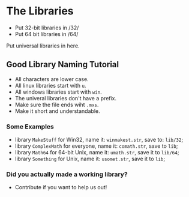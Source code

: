 # The Libraries

* Put 32-bit libraries in /32/
* Put 64 bit libraries in /64/

Put universal libraries in here.

## Good Library Naming Tutorial

* All characters are lower case.
* All linux libraries start with `u`.
* All windows libraries start with `win`.
* The univeral libraries don't have a prefix.
* Make sure the file ends wiht `.mxs`.
* Make it short and understandable.

### Some Examples

* library `MakeStuff` for Win32, name it:
`winmakest.str`, save to: `lib/32`;
* library `ComplexMath` for everyone, name it:
`comath.str`, save to `lib`;
* library `Math64` for 64-bit Unix, name it:
`umath.str`, save it to `lib/64`;
* library `Something` for Unix, name it:
`usomet.str`, save it to `lib`;

### Did you actually made a working library?

* Contribute if you want to help us out!
